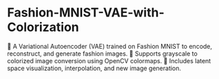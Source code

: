 # Fashion-MNIST-VAE-with-Colorization
🔹 A Variational Autoencoder (VAE) trained on Fashion MNIST to encode, reconstruct, and generate fashion images. 
🔹 Supports grayscale to colorized image conversion using OpenCV colormaps. 
🔹 Includes latent space visualization, interpolation, and new image generation.
